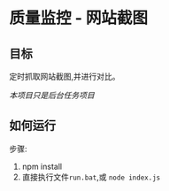 # 质量监控 - 网站截图 #


## 目标 ##
定时抓取网站截图,并进行对比。

*本项目只是后台任务项目*

## 如何运行 ##
步骤:

1. npm install
2. 直接执行文件`run.bat`,或 `node index.js`

